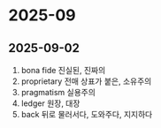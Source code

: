 # 2025-09

## 2025-09-02

1. bona fide 진실된, 진짜의
2. proprietary 전매 상표가 붙은, 소유주의
3. pragmatism 실용주의
4. ledger 원장, 대장
5. back 뒤로 물러서다, 도와주다, 지지하다